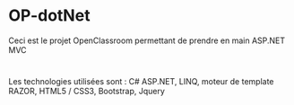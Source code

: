 # OP-dotNet
Ceci est le projet OpenClassroom permettant de prendre en main ASP.NET MVC
#
Les technologies utilisées sont : C# ASP.NET, LINQ, moteur de template RAZOR, HTML5 / CSS3, Bootstrap, Jquery
